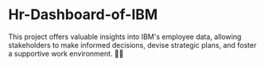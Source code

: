 # Hr-Dashboard-of-IBM
This project offers valuable insights into IBM's employee data, allowing stakeholders to make informed decisions, devise strategic plans, and foster a supportive work environment. 🤝💡
